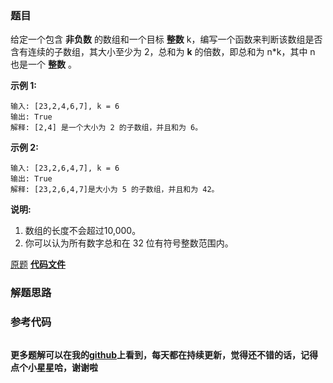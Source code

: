 ### 题目
给定一个包含 **非负数** 的数组和一个目标 **整数**  k，编写一个函数来判断该数组是否含有连续的子数组，其大小至少为 2，总和为 **k**
的倍数，即总和为 n*k，其中 n 也是一个 **整数** 。

**示例 1:**

    
    
    输入: [23,2,4,6,7], k = 6
    输出: True
    解释: [2,4] 是一个大小为 2 的子数组，并且和为 6。
    

**示例 2:**

    
    
    输入: [23,2,6,4,7], k = 6
    输出: True
    解释: [23,2,6,4,7]是大小为 5 的子数组，并且和为 42。
    

**说明:**

  1. 数组的长度不会超过10,000。
  2. 你可以认为所有数字总和在 32 位有符号整数范围内。

[原题](https://leetcode-cn.com/problems/continuous-subarray-sum/)    **[代码文件]()**


### 解题思路




### 参考代码

```go


```




**更多题解可以在我的[github](https://github.com/LZH139/leetcode_Go)上看到，每天都在持续更新，觉得还不错的话，记得点个小星星哈，谢谢啦**
